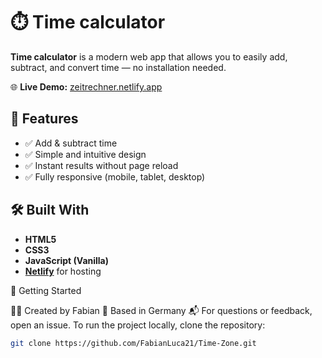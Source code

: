 # ⏱️ Time calculator

**Time calculator** is a modern web app that allows you to easily add, subtract, and convert time — no installation needed.

🌐 **Live Demo:** [zeitrechner.netlify.app](https://zeitrechner.netlify.app/)

## 🔧 Features

- ✅ Add & subtract time  
- ✅ Simple and intuitive design  
- ✅ Instant results without page reload  
- ✅ Fully responsive (mobile, tablet, desktop)

## 🛠️ Built With

- **HTML5**  
- **CSS3**  
- **JavaScript (Vanilla)**  
- **[Netlify](https://www.netlify.com/)** for hosting



 🚀 Getting Started

 
👨‍💻 Created by Fabian
📍 Based in Germany
📬 For questions or feedback, open an issue.
To run the project locally, clone the repository:

```bash
git clone https://github.com/FabianLuca21/Time-Zone.git
